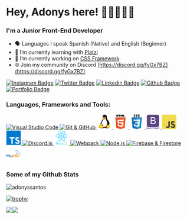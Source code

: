 # Hey, Adonys here! 👋🏻🙍🏻‍♂️

### I'm a Junior Front-End Developer

- 🗣️ Languages I speak Spanish (Native) and English (Beginner)
- 🌱 I’m currently learning with [Platzi](https://platzi.com/p/adonyssantos/)
- 🔭 I’m currently working on [CSS Framework](https://github.com/adonyssantos/palm-treee-css)
- 🌐 Join my community on Discord [https://discord.gg/fyGx7BZ](https://discord.gg/fyGx7BZ)

[![Instagram Badge](https://img.shields.io/badge/-adonyssantos_-darkviolet?style=flat-square&logo=Instagram&logoColor=white&link=https://www.instagram.com/adonyssantos_/)](https://www.instagram.com/adonyssantos_/) [![Twitter Badge](https://img.shields.io/badge/-adonyssantos_-00acee?style=flat&logo=twitter&logoColor=white&link=https://twitter.com/adonyssantos_/)](https://www.twitter.com/adonyssantos_/) [![Linkedin Badge](https://img.shields.io/badge/-adonyssantos-0072b1?style=flat&logo=Linkedin&logoColor=white&link=https://www.linkedin.com/in/adonyssantos/)](https://www.linkedin.com/in/adonyssantos/) [![Github Badge](https://img.shields.io/badge/-adonyssantos-grey?style=flat&logo=github&logoColor=white&link=https://github.com/adonyssantos/)](https://www.github.com/adonyssantos/) [![Portfolio Badge](https://img.shields.io/badge/portfolio-web-blue?style=flat&link=http://adonyssantos.me//)](http://adonyssantos.me//) 

### Languages, Frameworks and Tools:

<p align="left">
	<a href="https://code.visualstudio.com/" target="_blank">
		<img src="https://upload.wikimedia.org/wikipedia/commons/thumb/2/2d/Visual_Studio_Code_1.18_icon.svg/1200px-Visual_Studio_Code_1.18_icon.svg.png"
			alt="Visual Studio Code" title="Visual Studio Code" width="40" height="40" />
	</a>
	<a href="https://git-scm.com/" target="_blank">
		<img src="https://www.vectorlogo.zone/logos/git-scm/git-scm-icon.svg" alt="Git & GitHub" title="Git & GitHub" width="40" height="40" />
	</a>
	<a href="https://www.linux.org/" target="_blank">
		<img src="https://raw.githubusercontent.com/devicons/devicon/master/icons/linux/linux-original.svg"
			alt="Linux & Ubuntu" title="Linux & Ubuntu" width="40" height="40" />
	</a>
	<a href="https://www.w3.org/html/" target="_blank">
		<img src="https://raw.githubusercontent.com/devicons/devicon/master/icons/html5/html5-original-wordmark.svg"
			alt="HTML5" title="HTML5" width="40" height="40" />
	</a>
	<a href="https://www.w3schools.com/css/" target="_blank">
		<img src="https://raw.githubusercontent.com/devicons/devicon/master/icons/css3/css3-original-wordmark.svg"
			alt="CSS3" title="CSS3" width="40" height="40" />
	</a>
	<a href="https://getbootstrap.com" target="_blank">
		<img src="https://raw.githubusercontent.com/devicons/devicon/master/icons/bootstrap/bootstrap-plain-wordmark.svg"
			alt="Bootstrap" title="Bootstrap" width="40" height="40" />
	</a>
	<a href="https://developer.mozilla.org/en-US/docs/Web/JavaScript" target="_blank">
		<img src="https://raw.githubusercontent.com/devicons/devicon/master/icons/javascript/javascript-original.svg"
			alt="JavaScript" title="JavaScript" width="40" height="40" />
	</a>
	<a href="https://www.typescriptlang.org/" target="_blank">
		<img src="https://raw.githubusercontent.com/devicons/devicon/master/icons/typescript/typescript-original.svg"
			alt="TypeScript" title="TypeScript" width="40" height="40" />
	</a>
	<a href="https://discord.js.org/#/" target="_blank">
		<img src="https://avatars.githubusercontent.com/u/26492485?s=400&v=4" alt="Discord.js" title="Discord.js" width="40" height="40" />
	</a>
	<a href="https://reactjs.org/" target="_blank">
		<img src="https://raw.githubusercontent.com/devicons/devicon/master/icons/react/react-original-wordmark.svg"
			alt="React.js" title="React.js" width="40" height="40" />
	</a>
	<a href="https://v4.webpack.js.org/" target="_blank">
		<img src="https://miro.medium.com/max/1200/1*xQCjgB2DVqhtqGoGw9E6TQ.png"
			alt="Webpack" title="Webpack" width="40" height="40" />
	</a>
	<a href="https://nodejs.org" target="_blank">
		<img src="https://cdn.worldvectorlogo.com/logos/nodejs-icon.svg" alt="Node.js" title="Node.js" width="40" height="40" />
	</a>
	<a href="https://firebase.google.com/" target="_blank">
		<img src="https://www.vectorlogo.zone/logos/firebase/firebase-icon.svg" alt="Firebase & Firestore" title="Firebase & Firestore" width="40"
			height="40" />
	</a>
	<a href="https://www.mysql.com/" target="_blank">
		<img src="https://raw.githubusercontent.com/devicons/devicon/master/icons/mysql/mysql-original-wordmark.svg"
			alt="MySQL" title="MySQL" width="40" height="40" />
	</a>
</p>

### Some of my Github Stats

![adonyssantos](https://komarev.com/ghpvc/?username=adonyssantos&label=Profile%20views&color=0e75b6&style=flat)

[![trophy](https://github-profile-trophy.vercel.app/?username=adonyssantos&theme=onedark)](https://github.com/ryo-ma/github-profile-trophy)

<div>
  <img height="170" align="left" src="https://github-readme-stats.vercel.app/api?username=adonyssantos&count_private=true&include_all_commits=true&theme=onedark" />
  <img src="https://github-readme-stats.vercel.app/api/top-langs/?username=adonyssantos&layout=compact&theme=onedark" />
</div>
